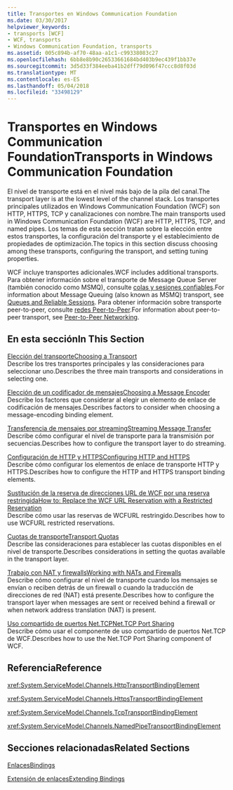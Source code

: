 ```yaml
---
title: Transportes en Windows Communication Foundation
ms.date: 03/30/2017
helpviewer_keywords:
- transports [WCF]
- WCF, transports
- Windows Communication Foundation, transports
ms.assetid: 005c894b-af70-48aa-a1c1-c99338083c27
ms.openlocfilehash: 6bb8e8b90c26533661684bd403b9ec439f1bb37e
ms.sourcegitcommit: 3d5d33f384eeba41b2dff79d096f47ccc8d8f03d
ms.translationtype: MT
ms.contentlocale: es-ES
ms.lasthandoff: 05/04/2018
ms.locfileid: "33498129"
---
```

# <a name="transports-in-windows-communication-foundation"></a><span data-ttu-id="53ed3-102">Transportes en Windows Communication Foundation</span><span class="sxs-lookup"><span data-stu-id="53ed3-102">Transports in Windows Communication Foundation</span></span>
<span data-ttu-id="53ed3-103">El nivel de transporte está en el nivel más bajo de la pila del canal.</span><span class="sxs-lookup"><span data-stu-id="53ed3-103">The transport layer is at the lowest level of the channel stack.</span></span> <span data-ttu-id="53ed3-104">Los transportes principales utilizados en Windows Communication Foundation (WCF) son HTTP, HTTPS, TCP y canalizaciones con nombre.</span><span class="sxs-lookup"><span data-stu-id="53ed3-104">The main transports used in Windows Communication Foundation (WCF) are HTTP, HTTPS, TCP, and named pipes.</span></span> <span data-ttu-id="53ed3-105">Los temas de esta sección tratan sobre la elección entre estos transportes, la configuración del transporte y el establecimiento de propiedades de optimización.</span><span class="sxs-lookup"><span data-stu-id="53ed3-105">The topics in this section discuss choosing among these transports, configuring the transport, and setting tuning properties.</span></span>  
  
 <span data-ttu-id="53ed3-106">WCF incluye transportes adicionales.</span><span class="sxs-lookup"><span data-stu-id="53ed3-106">WCF includes additional transports.</span></span> <span data-ttu-id="53ed3-107">Para obtener información sobre el transporte de Message Queue Server (también conocido como MSMQ), consulte [colas y sesiones confiables](../../../../docs/framework/wcf/feature-details/queues-and-reliable-sessions.md).</span><span class="sxs-lookup"><span data-stu-id="53ed3-107">For information about Message Queuing (also known as MSMQ) transport, see [Queues and Reliable Sessions](../../../../docs/framework/wcf/feature-details/queues-and-reliable-sessions.md).</span></span> <span data-ttu-id="53ed3-108">Para obtener información sobre transporte peer-to-peer, consulte [redes Peer-to-Peer](../../../../docs/framework/wcf/feature-details/peer-to-peer-networking.md).</span><span class="sxs-lookup"><span data-stu-id="53ed3-108">For information about peer-to-peer transport, see [Peer-to-Peer Networking](../../../../docs/framework/wcf/feature-details/peer-to-peer-networking.md).</span></span>  
  
## <a name="in-this-section"></a><span data-ttu-id="53ed3-109">En esta sección</span><span class="sxs-lookup"><span data-stu-id="53ed3-109">In This Section</span></span>  
 [<span data-ttu-id="53ed3-110">Elección del transporte</span><span class="sxs-lookup"><span data-stu-id="53ed3-110">Choosing a Transport</span></span>](../../../../docs/framework/wcf/feature-details/choosing-a-transport.md)  
 <span data-ttu-id="53ed3-111">Describe los tres transportes principales y las consideraciones para seleccionar uno.</span><span class="sxs-lookup"><span data-stu-id="53ed3-111">Describes the three main transports and considerations in selecting one.</span></span>  
  
 [<span data-ttu-id="53ed3-112">Elección de un codificador de mensajes</span><span class="sxs-lookup"><span data-stu-id="53ed3-112">Choosing a Message Encoder</span></span>](../../../../docs/framework/wcf/feature-details/choosing-a-message-encoder.md)  
 <span data-ttu-id="53ed3-113">Describe los factores que considerar al elegir un elemento de enlace de codificación de mensajes.</span><span class="sxs-lookup"><span data-stu-id="53ed3-113">Describes factors to consider when choosing a message-encoding binding element.</span></span>  
  
 [<span data-ttu-id="53ed3-114">Transferencia de mensajes por streaming</span><span class="sxs-lookup"><span data-stu-id="53ed3-114">Streaming Message Transfer</span></span>](../../../../docs/framework/wcf/feature-details/streaming-message-transfer.md)  
 <span data-ttu-id="53ed3-115">Describe cómo configurar el nivel de transporte para la transmisión por secuencias.</span><span class="sxs-lookup"><span data-stu-id="53ed3-115">Describes how to configure the transport layer to do streaming.</span></span>  
  
 [<span data-ttu-id="53ed3-116">Configuración de HTTP y HTTPS</span><span class="sxs-lookup"><span data-stu-id="53ed3-116">Configuring HTTP and HTTPS</span></span>](../../../../docs/framework/wcf/feature-details/configuring-http-and-https.md)  
 <span data-ttu-id="53ed3-117">Describe cómo configurar los elementos de enlace de transporte HTTP y HTTPS.</span><span class="sxs-lookup"><span data-stu-id="53ed3-117">Describes how to configure the HTTP and HTTPS transport binding elements.</span></span>  
  
 [<span data-ttu-id="53ed3-118">Sustitución de la reserva de direcciones URL de WCF por una reserva restringida</span><span class="sxs-lookup"><span data-stu-id="53ed3-118">How to: Replace the WCF URL Reservation with a Restricted Reservation</span></span>](../../../../docs/framework/wcf/feature-details/how-to-replace-the-wcf-url-reservation-with-a-restricted-reservation.md)  
 <span data-ttu-id="53ed3-119">Describe cómo usar las reservas de WCFURL restringido.</span><span class="sxs-lookup"><span data-stu-id="53ed3-119">Describes how to use WCFURL restricted reservations.</span></span>  
  
 [<span data-ttu-id="53ed3-120">Cuotas de transporte</span><span class="sxs-lookup"><span data-stu-id="53ed3-120">Transport Quotas</span></span>](../../../../docs/framework/wcf/feature-details/transport-quotas.md)  
 <span data-ttu-id="53ed3-121">Describe las consideraciones para establecer las cuotas disponibles en el nivel de transporte.</span><span class="sxs-lookup"><span data-stu-id="53ed3-121">Describes considerations in setting the quotas available in the transport layer.</span></span>  
  
 [<span data-ttu-id="53ed3-122">Trabajo con NAT y firewalls</span><span class="sxs-lookup"><span data-stu-id="53ed3-122">Working with NATs and Firewalls</span></span>](../../../../docs/framework/wcf/feature-details/working-with-nats-and-firewalls.md)  
 <span data-ttu-id="53ed3-123">Describe cómo configurar el nivel de transporte cuando los mensajes se envían o reciben detrás de un firewall o cuando la traducción de direcciones de red (NAT) está presente.</span><span class="sxs-lookup"><span data-stu-id="53ed3-123">Describes how to configure the transport layer when messages are sent or received behind a firewall or when network address translation (NAT) is present.</span></span>  
  
 [<span data-ttu-id="53ed3-124">Uso compartido de puertos Net.TCP</span><span class="sxs-lookup"><span data-stu-id="53ed3-124">Net.TCP Port Sharing</span></span>](../../../../docs/framework/wcf/feature-details/net-tcp-port-sharing.md)  
 <span data-ttu-id="53ed3-125">Describe cómo usar el componente de uso compartido de puertos Net.TCP de WCF.</span><span class="sxs-lookup"><span data-stu-id="53ed3-125">Describes how to use the Net.TCP Port Sharing component of WCF.</span></span>  
  
## <a name="reference"></a><span data-ttu-id="53ed3-126">Referencia</span><span class="sxs-lookup"><span data-stu-id="53ed3-126">Reference</span></span>  
 <xref:System.ServiceModel.Channels.HttpTransportBindingElement>  
  
 <xref:System.ServiceModel.Channels.HttpsTransportBindingElement>  
  
 <xref:System.ServiceModel.Channels.TcpTransportBindingElement>  
  
 <xref:System.ServiceModel.Channels.NamedPipeTransportBindingElement>  
  
## <a name="related-sections"></a><span data-ttu-id="53ed3-127">Secciones relacionadas</span><span class="sxs-lookup"><span data-stu-id="53ed3-127">Related Sections</span></span>  
 [<span data-ttu-id="53ed3-128">Enlaces</span><span class="sxs-lookup"><span data-stu-id="53ed3-128">Bindings</span></span>](../../../../docs/framework/wcf/feature-details/bindings.md)  
  
 [<span data-ttu-id="53ed3-129">Extensión de enlaces</span><span class="sxs-lookup"><span data-stu-id="53ed3-129">Extending Bindings</span></span>](../../../../docs/framework/wcf/extending/extending-bindings.md)
